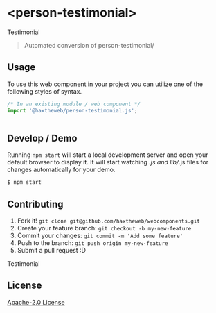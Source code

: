 # &lt;person-testimonial&gt;

Testimonial
> Automated conversion of person-testimonial/

## Usage
To use this web component in your project you can utilize one of the following styles of syntax.

```js
/* In an existing module / web component */
import '@haxtheweb/person-testimonial.js';



```

## Develop / Demo
Running `npm start` will start a local development server and open your default browser to display it. It will start watching *.js and lib/*.js files for changes automatically for your demo.
```bash
$ npm start
```


## Contributing

1. Fork it! `git clone git@github.com/haxtheweb/webcomponents.git`
2. Create your feature branch: `git checkout -b my-new-feature`
3. Commit your changes: `git commit -m 'Add some feature'`
4. Push to the branch: `git push origin my-new-feature`
5. Submit a pull request :D

Testimonial

## License
[Apache-2.0 License](http://opensource.org/licenses/Apache-2.0)